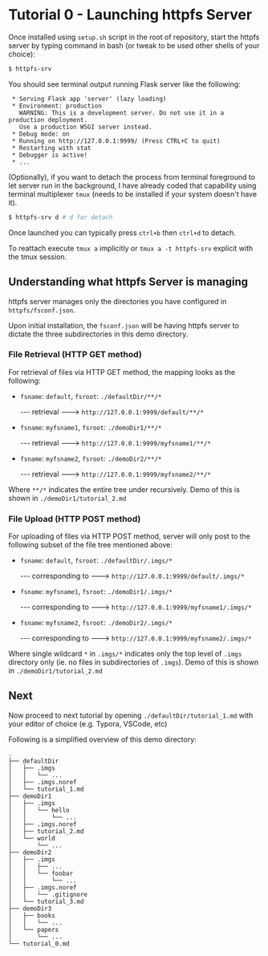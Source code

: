 # Tutorial 0 - Launching httpfs Server

Once installed using `setup.sh` script in the root of repository, start the httpfs server by typing command in bash (or tweak to be used other shells of your choice):

```bash
$ httpfs-srv
```
You should see terminal output running Flask server like the following:
```
 * Serving Flask app 'server' (lazy loading)
 * Environment: production
   WARNING: This is a development server. Do not use it in a production deployment.
   Use a production WSGI server instead.
 * Debug mode: on
 * Running on http://127.0.0.1:9999/ (Press CTRL+C to quit)
 * Restarting with stat
 * Debugger is active!
 * ...

```

(Optionally), if you want to detach the process from terminal foreground to let server run in the background, I have already coded that capability using terminal multiplexer `tmux` (needs to be installed if your system doesn't have it).
```bash
$ httpfs-srv d # d for detach
```
Once launched you can typically press `ctrl+b` then `ctrl+d` to detach.

To reattach execute `tmux a` implicitly or `tmux a -t httpfs-srv` explicit with the tmux session.

## Understanding what httpfs Server is managing

httpfs server manages only the directories you have configured in `httpfs/fsconf.json`.

Upon initial installation, the `fsconf.json` will be having httpfs server to dictate the three subdirectories in this demo directory.

### File Retrieval (HTTP GET method)

For retrieval of files via HTTP GET method, the mapping looks as the following:

- `fsname`: `default`,  `fsroot`: `./defaultDir/**/*`

    --- retrieval ---> `http://127.0.0.1:9999/default/**/*`

- `fsname`: `myfsname1`,  `fsroot`: `./demoDir1/**/*`

    --- retrieval ---> `http://127.0.0.1:9999/myfsname1/**/*`

- `fsname`: `myfsname2`,  `fsroot`: `./demoDir2/**/*`

    --- retrieval ---> `http://127.0.0.1:9999/myfsname2/**/*`

Where `**/*` indicates the entire tree under recursively. Demo of this is shown in `./demoDir1/tutorial_2.md`

### File Upload (HTTP POST method)

For uploading of files via HTTP POST method, server will only post to the following subset of the file tree mentioned above:

- `fsname`: `default`,  `fsroot`: `./defaultDir/.imgs/*`

    --- corresponding to ---> `http://127.0.0.1:9999/default/.imgs/*`

- `fsname`: `myfsname1`,  `fsroot`: `./demoDir1/.imgs/*`

    --- corresponding to ---> `http://127.0.0.1:9999/myfsname1/.imgs/*`

- `fsname`: `myfsname2`,  `fsroot`: `./demoDir2/.imgs/*`

    --- corresponding to ---> `http://127.0.0.1:9999/myfsname2/.imgs/*`

Where single wildcard `*` in `.imgs/*` indicates only the top level of `.imgs` directory only (ie. no files in subdirectories of `.imgs`). Demo of this is shown in `./demoDir1/tutorial_2.md`

## Next

Now proceed to next tutorial by opening `./defaultDir/tutorial_1.md` with your editor of choice (e.g. Typora, VSCode, etc)

Following is a simplified overview of this demo directory:
```
.
├── defaultDir
│   ├── .imgs
│   │   └── ...
│   ├── .imgs.noref
│   └── tutorial_1.md
├── demoDir1
│   ├── .imgs
│   │   └── hello
│   │       └── ...
│   ├── .imgs.noref
│   ├── tutorial_2.md
│   └── world
│       └── ...
├── demoDir2
│   ├── .imgs
│   │   ├── ...
│   │   └── foobar
│   │       └── ...
│   ├── .imgs.noref
│   │   └── .gitignore
│   └── tutorial_3.md
├── demoDir3
│   ├── books
│   │   └── ...
│   └── papers
│       └── ...
└── tutorial_0.md
```

